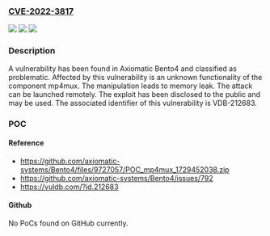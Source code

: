 ### [CVE-2022-3817](https://cve.mitre.org/cgi-bin/cvename.cgi?name=CVE-2022-3817)
![](https://img.shields.io/static/v1?label=Product&message=Bento4&color=blue)
![](https://img.shields.io/static/v1?label=Version&message=n%2Fa&color=blue)
![](https://img.shields.io/static/v1?label=Vulnerability&message=CWE-404%20Denial%20of%20Service%20-%3E%20CWE-401%20Memory%20Leak&color=brighgreen)

### Description

A vulnerability has been found in Axiomatic Bento4 and classified as problematic. Affected by this vulnerability is an unknown functionality of the component mp4mux. The manipulation leads to memory leak. The attack can be launched remotely. The exploit has been disclosed to the public and may be used. The associated identifier of this vulnerability is VDB-212683.

### POC

#### Reference
- https://github.com/axiomatic-systems/Bento4/files/9727057/POC_mp4mux_1729452038.zip
- https://github.com/axiomatic-systems/Bento4/issues/792
- https://vuldb.com/?id.212683

#### Github
No PoCs found on GitHub currently.

